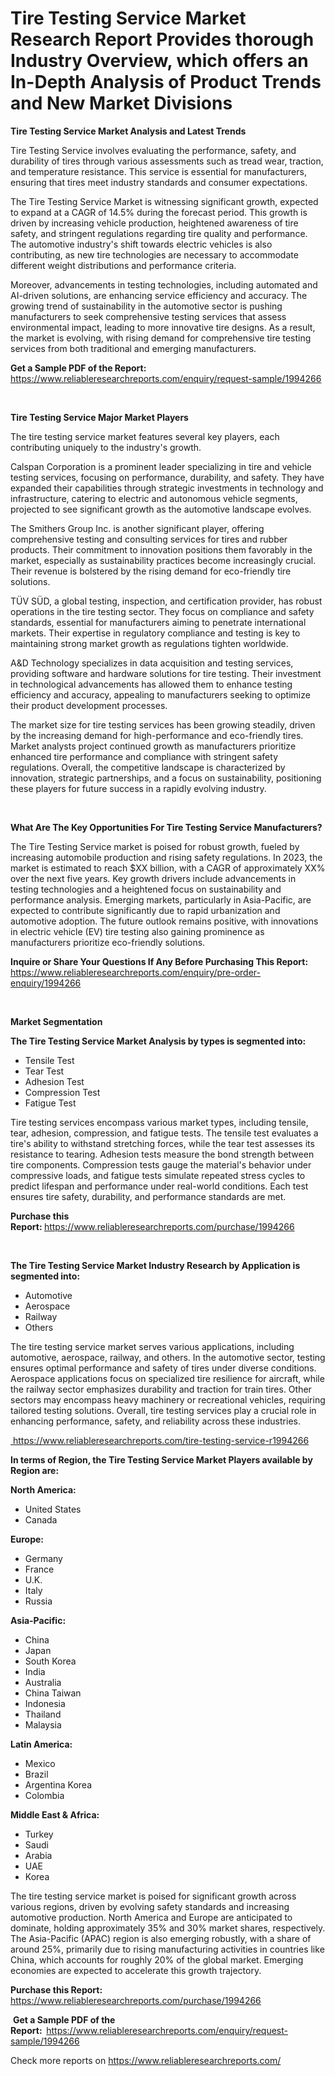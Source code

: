 <p><h1>Tire Testing Service Market Research Report Provides thorough Industry Overview, which offers an In-Depth Analysis of Product Trends and New Market Divisions</h1></p><p><strong>Tire Testing Service Market Analysis and Latest Trends</strong></p>
<p><p>Tire Testing Service involves evaluating the performance, safety, and durability of tires through various assessments such as tread wear, traction, and temperature resistance. This service is essential for manufacturers, ensuring that tires meet industry standards and consumer expectations.</p><p>The Tire Testing Service Market is witnessing significant growth, expected to expand at a CAGR of 14.5% during the forecast period. This growth is driven by increasing vehicle production, heightened awareness of tire safety, and stringent regulations regarding tire quality and performance. The automotive industry's shift towards electric vehicles is also contributing, as new tire technologies are necessary to accommodate different weight distributions and performance criteria.</p><p>Moreover, advancements in testing technologies, including automated and AI-driven solutions, are enhancing service efficiency and accuracy. The growing trend of sustainability in the automotive sector is pushing manufacturers to seek comprehensive testing services that assess environmental impact, leading to more innovative tire designs. As a result, the market is evolving, with rising demand for comprehensive tire testing services from both traditional and emerging manufacturers.</p></p>
<p><strong>Get a Sample PDF of the Report:&nbsp;</strong> <a href="https://www.reliableresearchreports.com/enquiry/request-sample/1994266?utm_campaign=2981&utm_medium=2&utm_source=Github&utm_content=ia&utm_term=11032025&utm_id=tire-testing-service">https://www.reliableresearchreports.com/enquiry/request-sample/1994266</a></p>
<p>&nbsp;</p>
<p><strong>Tire Testing Service Major Market Players</strong></p>
<p><p>The tire testing service market features several key players, each contributing uniquely to the industry's growth. </p><p>Calspan Corporation is a prominent leader specializing in tire and vehicle testing services, focusing on performance, durability, and safety. They have expanded their capabilities through strategic investments in technology and infrastructure, catering to electric and autonomous vehicle segments, projected to see significant growth as the automotive landscape evolves.</p><p>The Smithers Group Inc. is another significant player, offering comprehensive testing and consulting services for tires and rubber products. Their commitment to innovation positions them favorably in the market, especially as sustainability practices become increasingly crucial. Their revenue is bolstered by the rising demand for eco-friendly tire solutions.</p><p>TÜV SÜD, a global testing, inspection, and certification provider, has robust operations in the tire testing sector. They focus on compliance and safety standards, essential for manufacturers aiming to penetrate international markets. Their expertise in regulatory compliance and testing is key to maintaining strong market growth as regulations tighten worldwide.</p><p>A&D Technology specializes in data acquisition and testing services, providing software and hardware solutions for tire testing. Their investment in technological advancements has allowed them to enhance testing efficiency and accuracy, appealing to manufacturers seeking to optimize their product development processes.</p><p>The market size for tire testing services has been growing steadily, driven by the increasing demand for high-performance and eco-friendly tires. Market analysts project continued growth as manufacturers prioritize enhanced tire performance and compliance with stringent safety regulations. Overall, the competitive landscape is characterized by innovation, strategic partnerships, and a focus on sustainability, positioning these players for future success in a rapidly evolving industry.</p></p>
<p>&nbsp;</p>
<p><strong>What Are The Key Opportunities For Tire Testing Service Manufacturers?</strong></p>
<p><p>The Tire Testing Service market is poised for robust growth, fueled by increasing automobile production and rising safety regulations. In 2023, the market is estimated to reach $XX billion, with a CAGR of approximately XX% over the next five years. Key growth drivers include advancements in testing technologies and a heightened focus on sustainability and performance analysis. Emerging markets, particularly in Asia-Pacific, are expected to contribute significantly due to rapid urbanization and automotive adoption. The future outlook remains positive, with innovations in electric vehicle (EV) tire testing also gaining prominence as manufacturers prioritize eco-friendly solutions.</p></p>
<p><strong>Inquire or Share Your Questions If Any Before Purchasing This Report:</strong> <a href="https://www.reliableresearchreports.com/enquiry/pre-order-enquiry/1994266?utm_campaign=2981&utm_medium=2&utm_source=Github&utm_content=ia&utm_term=11032025&utm_id=tire-testing-service">https://www.reliableresearchreports.com/enquiry/pre-order-enquiry/1994266</a></p>
<p>&nbsp;</p>
<p><strong>Market Segmentation</strong></p>
<p><strong>The Tire Testing Service Market Analysis by types is segmented into:</strong></p>
<p><ul><li>Tensile Test</li><li>Tear Test</li><li>Adhesion Test</li><li>Compression Test</li><li>Fatigue Test</li></ul></p>
<p><p>Tire testing services encompass various market types, including tensile, tear, adhesion, compression, and fatigue tests. The tensile test evaluates a tire's ability to withstand stretching forces, while the tear test assesses its resistance to tearing. Adhesion tests measure the bond strength between tire components. Compression tests gauge the material's behavior under compressive loads, and fatigue tests simulate repeated stress cycles to predict lifespan and performance under real-world conditions. Each test ensures tire safety, durability, and performance standards are met.</p></p>
<p><strong>Purchase this Report:&nbsp;</strong><a href="https://www.reliableresearchreports.com/purchase/1994266?utm_campaign=2981&utm_medium=2&utm_source=Github&utm_content=ia&utm_term=11032025&utm_id=tire-testing-service">https://www.reliableresearchreports.com/purchase/1994266</a></p>
<p>&nbsp;</p>
<p><strong>The Tire Testing Service Market Industry Research by Application is segmented into:</strong></p>
<p><ul><li>Automotive</li><li>Aerospace</li><li>Railway</li><li>Others</li></ul></p>
<p><p>The tire testing service market serves various applications, including automotive, aerospace, railway, and others. In the automotive sector, testing ensures optimal performance and safety of tires under diverse conditions. Aerospace applications focus on specialized tire resilience for aircraft, while the railway sector emphasizes durability and traction for train tires. Other sectors may encompass heavy machinery or recreational vehicles, requiring tailored testing solutions. Overall, tire testing services play a crucial role in enhancing performance, safety, and reliability across these industries.</p></p>
<p><a href="https://www.reliableresearchreports.com/tire-testing-service-r1994266?utm_campaign=2981&utm_medium=2&utm_source=Github&utm_content=ia&utm_term=11032025&utm_id=tire-testing-service">&nbsp;https://www.reliableresearchreports.com/tire-testing-service-r1994266</a></p>
<p><strong>In terms of Region, the Tire Testing Service Market Players available by Region are:</strong></p>
<p>
    <p> <strong> North America: </strong>
        <ul>
            <li>United States</li>
            <li>Canada</li>
        </ul>
        </p> 
    <p> <strong> Europe: </strong>
        <ul>
            <li>Germany</li>
            <li>France</li>
            <li>U.K.</li>
            <li>Italy</li>
            <li>Russia</li>
        </ul>
        </p> 
    <p> <strong> Asia-Pacific: </strong>
        <ul>
            <li>China</li>
            <li>Japan</li>
            <li>South Korea</li>
            <li>India</li>
            <li>Australia</li>
            <li>China Taiwan</li>
            <li>Indonesia</li>
            <li>Thailand</li>
            <li>Malaysia</li>
        </ul>
        </p> 
    <p> <strong> Latin America: </strong>
        <ul>
            <li>Mexico</li>
            <li>Brazil</li>
            <li>Argentina Korea</li>
            <li>Colombia</li>
        </ul>
        </p> 
    <p> <strong> Middle East & Africa: </strong>
        <ul>
            <li>Turkey</li>
            <li>Saudi</li>
            <li>Arabia</li>
            <li>UAE</li>
            <li>Korea</li>
        </ul>
    </p>
    </p>
<p><p>The tire testing service market is poised for significant growth across various regions, driven by evolving safety standards and increasing automotive production. North America and Europe are anticipated to dominate, holding approximately 35% and 30% market shares, respectively. The Asia-Pacific (APAC) region is also emerging robustly, with a share of around 25%, primarily due to rising manufacturing activities in countries like China, which accounts for roughly 20% of the global market. Emerging economies are expected to accelerate this growth trajectory.</p></p>
<p><strong>Purchase this Report: </strong><a href="https://www.reliableresearchreports.com/purchase/1994266?utm_campaign=2981&utm_medium=2&utm_source=Github&utm_content=ia&utm_term=11032025&utm_id=tire-testing-service">https://www.reliableresearchreports.com/purchase/1994266</a></p>
<p>&nbsp;<strong>Get a Sample PDF of the Report:&nbsp;&nbsp;</strong><a href="https://www.reliableresearchreports.com/enquiry/request-sample/1994266?utm_campaign=2981&utm_medium=2&utm_source=Github&utm_content=ia&utm_term=11032025&utm_id=tire-testing-service">https://www.reliableresearchreports.com/enquiry/request-sample/1994266</a></p>
<p><strong></strong></p>
<p>Check more reports on <a href="https://www.reliableresearchreports.com/?utm_campaign=2981&utm_medium=2&utm_source=Github&utm_content=ia&utm_term=11032025&utm_id=tire-testing-service">https://www.reliableresearchreports.com/</a></p>